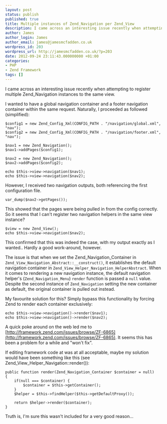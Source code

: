```yaml
---
layout: post
status: publish
published: true
title: Multiple instances of Zend_Navigation per Zend_View
description: I came across an interesting issue recently when attempting to register multiple Zend_Navigation instances to the same view.
author: James
author_login: James
author_email: james@jamesmcfadden.co.uk
wordpress_id: 203
wordpress_url: http://jamesmcfadden.co.uk/?p=203
date: 2012-09-24 23:11:43.000000000 +01:00
categories:
- PHP
- Zend Framework
tags: []
---
```

I came across an interesting issue recently when attempting to register multiple Zend_Navigation instances to the same view.

I wanted to have a global navigation container and a footer navigation container within the same request. Naturally, I proceeded as followed (simplified):

    $config1 = new Zend_Config_Xml(CONFIG_PATH . "/navigation/global.xml", "nav");
    $config2 = new Zend_Config_Xml(CONFIG_PATH . "/navigation/footer.xml", "nav");

    $nav1 = new Zend_Navigation();
    $nav1->addPages($config1);

    $nav2 = new Zend_Navigation();
    $nav2->addPages($config2);

    echo $this->view->navigation($nav1);
    echo $this->view->navigation($nav2);

However, I received two navigation outputs, both referencing the first configuration file.

    var_dump($nav2->getPages());

This showed that the pages were being pulled in from the config correctly. So it seems that I can't register two navigation helpers in the same view instance?

    $view = new Zend_View();
    echo $this->view->navigation($nav2);

This confirmed that this was indeed the case, with my output exactly as I wanted.. Hardly a good work-around, however.

The issue is that when we set the Zend_Navigation_Container in `Zend_View_Navigation_Abstract::__construct()`, it establishes the default navigation container in `Zend_View_Helper_Navigation_HelperAbstract`. When it comes to rendering a new navigation instance, the default navigation helper's (`Zend_Navigation_Menu`) `render` function is passed a `null` value. Despite the second instance of `Zend_Navigation` setting the new container as default, the original container is pulled out instead.

My favourite solution for this? Simply bypass this functionality by forcing Zend to render each container exclusively:

    echo $this->view->navigation()->render($nav1);
    echo $this->view->navigation()->render($nav2);

A quick poke around on the web led me to [http://framework.zend.com/issues/browse/ZF-6865](http://framework.zend.com/issues/browse/ZF-6865). It seems this has been a problem for a while and "won't fix".

If editing framework code at was at all acceptable, maybe my solution would have been something like this (see Zend_View_Helper_Navigation::render()):

    public function render(Zend_Navigation_Container $container = null)
    {
    	if(null === $container) {
    		$container = $this->getContainer();
    	}
    	$helper = $this->findHelper($this->getDefaultProxy());
        
    	return $helper->render($container);
    }

Truth is, I'm sure this wasn't included for a very good reason...

